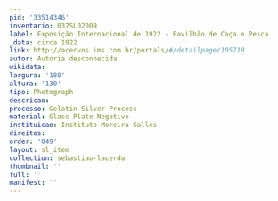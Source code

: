 ```yaml
---
pid: '33514346'
inventario: 037SL02009
label: Exposição Internacional de 1922 - Pavilhão de Caça e Pesca
_data: circa 1922
link: http://acervos.ims.com.br/portals/#/detailpage/105718
autor: Autoria desconhecida
wikidata: 
largura: '180'
altura: '130'
tipo: Photograph
descricao: 
processo: Gelatin Silver Process
material: Glass Plate Negative
instituicao: Instituto Moreira Salles
direitos: 
order: '049'
layout: sl_item
collection: sebastiao-lacerda
thumbnail: ''
full: ''
manifest: ''
---
```

